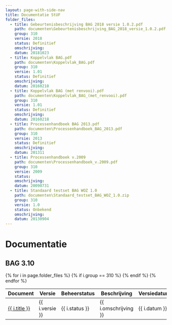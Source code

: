 ```yaml
---
layout: page-with-side-nav
title: Documentatie StUF
folder_files:
  - title: Gebeurtenisbeschrijving BAG 2018 versie 1.0.2.pdf
    path: documenten\Gebeurtenisbeschrijving_BAG_2018_versie_1.0.2.pdf
    group: 310
    versie: 2018
    status: Definitief
    omschrijving: 
    datum: 20181023
  - title: Koppelvlak BAG.pdf 
    path: documenten\Koppelvlak_BAG.pdf
    group: 310
    versie: 1.01
    status: Definitief
    omschrijving: 
    datum: 20160218
  - title: Koppelvlak BAG (met renvooi).pdf
    path: documenten\Koppelvlak_BAG_(met_renvooi).pdf
    group: 310
    versie: 1.01
    status: Definitief
    omschrijving: 
    datum: 20160218
  - title: Processenhandboek BAG 2013.pdf 
    path: documenten\Processenhandboek_BAG_2013.pdf
    group: 310
    versie: 2013
    status: Definitief
    omschrijving: 
    datum: 201311
  - title: Processenhandboek v.2009
    path: documenten\Processenhandboek_v.2009.pdf
    group: 310
    versie: 2009
    status: 
    omschrijving: 
    datum: 20090731
  - title: Standaard testset BAG WOZ 1.0
    path: documenten\Standaard_testset_BAG_WOZ_1.0.zip
    group: 310
    versie: 1.0
    status: Onbekend
    omschrijving: 
    datum: 20130904
---
```


# Documentatie

## BAG 3.10

<table>
	<thead>
		<tr>
			<th>Document</th><th>Versie</th><th>Beheerstatus</th><th>Beschrijving</th><th>Versiedatum</th>
		</tr>
	</thead>
	<tbody>
		{% for i in page.folder_files %}
			{% if i.group == 310 %} 
				<tr>
					<td>
					  <a href="{{ i.path | base_url }}">
						{{ i.title }}
					  </a>
					</td>
					<td>{{ i.versie }}</td>
					<td>{{ i.status }}</td>
					<td>{{ i.omschrijving }}</td>
					<td>{{ i.datum }}</td>
				</tr>
			{% endif %} 
		{% endfor %}
	</tbody>
</table>
